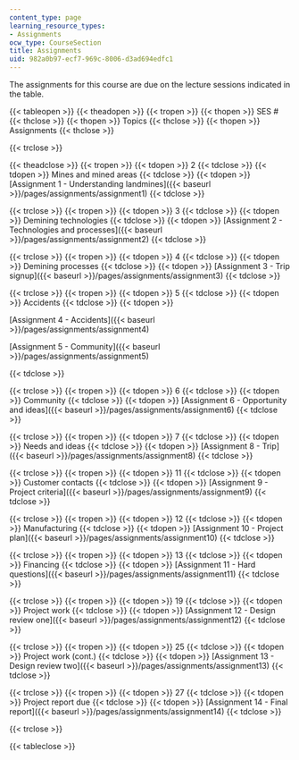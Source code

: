 ```yaml
---
content_type: page
learning_resource_types:
- Assignments
ocw_type: CourseSection
title: Assignments
uid: 982a0b97-ecf7-969c-8006-d3ad694edfc1
---
```


The assignments for this course are due on the lecture sessions indicated in the table.

{{< tableopen >}}
{{< theadopen >}}
{{< tropen >}}
{{< thopen >}}
SES #
{{< thclose >}}
{{< thopen >}}
Topics
{{< thclose >}}
{{< thopen >}}
Assignments
{{< thclose >}}

{{< trclose >}}

{{< theadclose >}}
{{< tropen >}}
{{< tdopen >}}
2
{{< tdclose >}}
{{< tdopen >}}
Mines and mined areas
{{< tdclose >}}
{{< tdopen >}}
[Assignment 1 - Understanding landmines]({{< baseurl >}}/pages/assignments/assignment1)
{{< tdclose >}}

{{< trclose >}}
{{< tropen >}}
{{< tdopen >}}
3
{{< tdclose >}}
{{< tdopen >}}
Demining technologies
{{< tdclose >}}
{{< tdopen >}}
[Assignment 2 - Technologies and processes]({{< baseurl >}}/pages/assignments/assignment2)
{{< tdclose >}}

{{< trclose >}}
{{< tropen >}}
{{< tdopen >}}
4
{{< tdclose >}}
{{< tdopen >}}
Demining processes
{{< tdclose >}}
{{< tdopen >}}
[Assignment 3 - Trip signup]({{< baseurl >}}/pages/assignments/assignment3)
{{< tdclose >}}

{{< trclose >}}
{{< tropen >}}
{{< tdopen >}}
5
{{< tdclose >}}
{{< tdopen >}}
Accidents
{{< tdclose >}}
{{< tdopen >}}


[Assignment 4 - Accidents]({{< baseurl >}}/pages/assignments/assignment4)

[Assignment 5 - Community]({{< baseurl >}}/pages/assignments/assignment5)


{{< tdclose >}}

{{< trclose >}}
{{< tropen >}}
{{< tdopen >}}
6
{{< tdclose >}}
{{< tdopen >}}
Community
{{< tdclose >}}
{{< tdopen >}}
[Assignment 6 - Opportunity and ideas]({{< baseurl >}}/pages/assignments/assignment6)
{{< tdclose >}}

{{< trclose >}}
{{< tropen >}}
{{< tdopen >}}
7
{{< tdclose >}}
{{< tdopen >}}
Needs and ideas
{{< tdclose >}}
{{< tdopen >}}
[Assignment 8 - Trip]({{< baseurl >}}/pages/assignments/assignment8)
{{< tdclose >}}

{{< trclose >}}
{{< tropen >}}
{{< tdopen >}}
11
{{< tdclose >}}
{{< tdopen >}}
Customer contacts
{{< tdclose >}}
{{< tdopen >}}
[Assignment 9 - Project criteria]({{< baseurl >}}/pages/assignments/assignment9)
{{< tdclose >}}

{{< trclose >}}
{{< tropen >}}
{{< tdopen >}}
12
{{< tdclose >}}
{{< tdopen >}}
Manufacturing
{{< tdclose >}}
{{< tdopen >}}
[Assignment 10 - Project plan]({{< baseurl >}}/pages/assignments/assignment10)
{{< tdclose >}}

{{< trclose >}}
{{< tropen >}}
{{< tdopen >}}
13
{{< tdclose >}}
{{< tdopen >}}
Financing
{{< tdclose >}}
{{< tdopen >}}
[Assignment 11 - Hard questions]({{< baseurl >}}/pages/assignments/assignment11)
{{< tdclose >}}

{{< trclose >}}
{{< tropen >}}
{{< tdopen >}}
19
{{< tdclose >}}
{{< tdopen >}}
Project work
{{< tdclose >}}
{{< tdopen >}}
[Assignment 12 - Design review one]({{< baseurl >}}/pages/assignments/assignment12)
{{< tdclose >}}

{{< trclose >}}
{{< tropen >}}
{{< tdopen >}}
25
{{< tdclose >}}
{{< tdopen >}}
Project work (cont.)
{{< tdclose >}}
{{< tdopen >}}
[Assignment 13 - Design review two]({{< baseurl >}}/pages/assignments/assignment13)
{{< tdclose >}}

{{< trclose >}}
{{< tropen >}}
{{< tdopen >}}
27
{{< tdclose >}}
{{< tdopen >}}
Project report due
{{< tdclose >}}
{{< tdopen >}}
[Assignment 14 - Final report]({{< baseurl >}}/pages/assignments/assignment14)
{{< tdclose >}}

{{< trclose >}}

{{< tableclose >}}